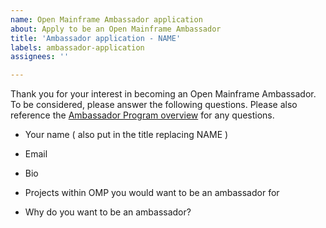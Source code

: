 ```yaml
---
name: Open Mainframe Ambassador application
about: Apply to be an Open Mainframe Ambassador
title: 'Ambassador application - NAME'
labels: ambassador-application
assignees: ''

---
```


Thank you for your interest in becoming an Open Mainframe Ambassador. To be considered, please answer the following questions. Please also reference the [Ambassador Program overview](https://github.com/openmainframeproject/tac/blob/master/process/ambassadors.md) for any questions.

* Your name ( also put in the title replacing NAME )


* Email


* Bio


* Projects within OMP you would want to be an ambassador for


* Why do you want to be an ambassador?


